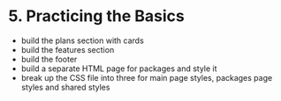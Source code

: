 # 5. Practicing the Basics

- build the plans section with cards 
- build the features section 
- build the footer 
- build a separate HTML page for packages and style it
- break up the CSS file into three for main page styles, packages page styles and shared styles
